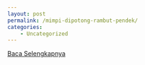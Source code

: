 ```yaml
---
layout: post
permalink: /mimpi-dipotong-rambut-pendek/
categories:
    - Uncategorized
---
```


[Baca Selengkapnya](/03)
